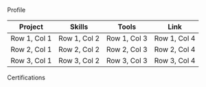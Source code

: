 Profile



|     Project     |     Skills      |     Tools       |      Link       |
| --------------- | --------------- | --------------- | --------------- |
| Row 1, Col 1    | Row 1, Col 2    | Row 1, Col 3    | Row 1, Col 4    |
| Row 2, Col 1    | Row 2, Col 2    | Row 2, Col 3    | Row 2, Col 4    |
| Row 3, Col 1    | Row 3, Col 2    | Row 3, Col 3    | Row 3, Col 4    |


Certifications 



